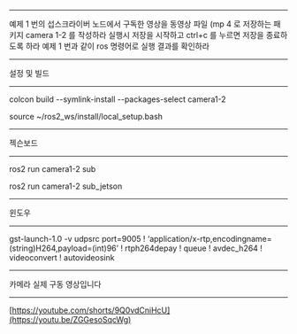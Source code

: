 ***

예제 1 번의 섭스크라이버 노드에서 구독한 영상을 동영상 파일 (mp 4
로 저장하는 패키지 camera 1-2 를 작성하라
실행시 저장을 시작하고 ctrl+c 를 누르면 저장을 종료하도록 하라
예제 1 번과 같이 ros 명령어로 실행 결과를 확인하라

***

설정 및 빌드

***

colcon build --symlink-install --packages-select camera1-2

source ~/ros2_ws/install/local_setup.bash

***

젝슨보드

***

ros2 run camera1-2 sub

ros2 run camera1-2 sub_jetson

***

윈도우

***

gst-launch-1.0 -v udpsrc port=9005 ! ‘application/x-rtp,encodingname=(string)H264,payload=(int)96’ ! rtph264depay ! queue ! avdec_h264 ! videoconvert ! autovideosink

***

카메라 실제 구동 영상입니다

***

[https://youtube.com/shorts/9Q0vdCniHcU](https://youtu.be/ZGGesoSqcWg)
